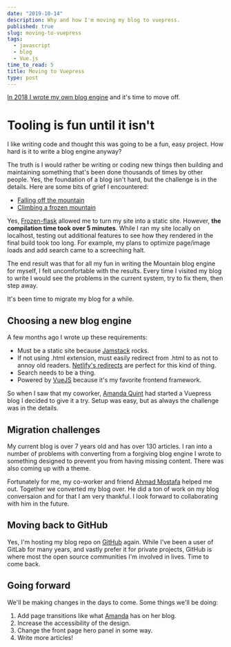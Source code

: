 ```yaml
---
date: "2019-10-14"
description: Why and how I'm moving my blog to vuepress.
published: true
slug: moving-to-vuepress
tags:
  - javascript
  - blog
  - Vue.js  
time_to_read: 5
title: Moving to Vuepress
type: post
---
```


[In 2018 I wrote my own blog engine](/writing-new-blog-engine) and it's time to move off.

# Tooling is fun until it isn't

I like writing code and thought this was going to be a fun, easy project. How hard is it to write a blog engine anyway?

The truth is I would rather be writing or coding new things then building and maintaining something that's been done thousands of times by other people. Yes, the foundation of a blog isn't hard, but the challenge is in the details. Here are some bits of grief I encountered:

- [Falling off the mountain](/writing-new-blog-engine.html#falling-off-the-mountain)
- [Climbing a frozen mountain](/writing-new-blog-engine.html#climbing-a-frozen-mountain)

Yes, [Frozen-flask](https://pythonhosted.org/Frozen-Flask/) allowed me to turn my site into a static site. However, **the compilation time took over 5 minutes**. While I ran my site locally on localhost, testing out additional features to see how they rendered in the final build took too long. For example, my plans to optimize page/image loads and add search came to a screeching halt.

The end result was that for all my fun in writing the Mountain blog engine for myself, I felt uncomfortable with the results. Every time I visited my blog to write I would see the problems in the current system, try to fix them, then step away.    

It's been time to migrate my blog for a while.

## Choosing a new blog engine

A few months ago I wrote up these requirements:

- Must be a static site because [Jamstack](https://jamstack.org/) rocks.
- If not using .html extension, must easily redirect from .html to as not to annoy old readers. [Netlify's redirects](https://www.netlify.com/docs/redirects/) are perfect for this kind of thing.
- Search needs to be a thing.
- Powered by [VueJS](https://vuejs.org/) because it's my favorite frontend framework.

So when I saw that my coworker, [Amanda Quint](https://www.amandaquint.com) had started a Vuepress blog I decided to give it a try. Setup was easy, but as always the challenge was in the details.

## Migration challenges

My current blog is over 7 years old and has over 130 articles. I ran into a number of problems with converting from a forgiving blog engine I wrote to something designed to prevent you from having missing content. There was also coming up with a theme. 

Fortunately for me, my co-worker and friend [Ahmad Mostafa](https://www.ahmadmostafa.com/) helped me out. Together we converted my blog over. He did a ton of work on my blog conversaion and for that I am very thankful. I look forward to collaborating with him in the future. 

## Moving back to GitHub

Yes, I'm hosting my blog repo on [GitHub](https://github.com/pydanny/pydanny-v2/) again. While I've been a user of GitLab for many years, and vastly prefer it for private projects, GitHub is where most the open source communities I'm involved in lives. Time to come back.

## Going forward

We'll be making changes in the days to come. Some things we'll be doing:

1. Add page transitions like what [Amanda](https://www.amandaquint.com) has on her blog.
2. Increase the accessibility of the design.
3. Change the front page hero panel in some way.
4. Write more articles!